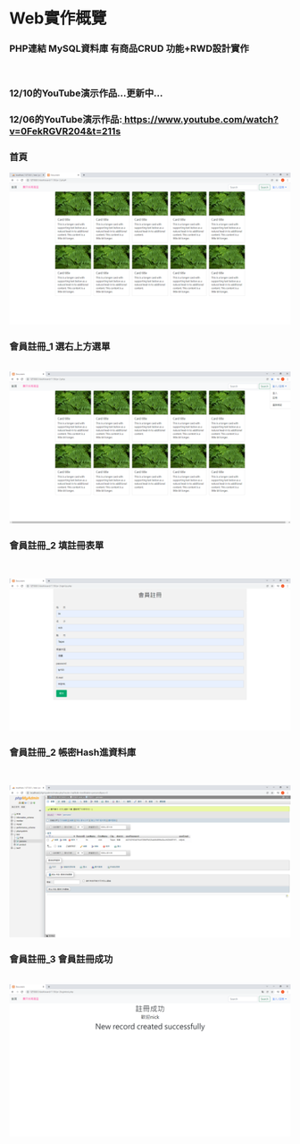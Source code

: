 <h1>Web實作概覽</h1>
<h3>PHP連結&nbsp;MySQL資料庫&nbsp;有商品CRUD 功能+RWD設計實作</h3><br>
<h3>12/10的YouTube演示作品...更新中...</h3>
<h3>12/06的YouTube演示作品:<a href="https://www.youtube.com/watch?v=0FekRGVR204&t=211s"> https://www.youtube.com/watch?v=0FekRGVR204&t=211s</a></h3>
<h3>首頁</h3>
<img src="./Document - Google Chrome 2021_12_3 .png"><br>
<h3>會員註冊_1 選右上方選單</h3><br>
<img src="./右上方選註冊.png"><br>
<h3>會員註冊_2 填註冊表單</h3><br>

<img src="./會員註冊頁.png"><br>
<h3>會員註冊_2 帳密Hash進資料庫</h3><br>

<img src="./Hash保護.png"><br>

<h3>會員註冊_3 會員註冊成功</h3><br>
<img src="./註冊成功畫面.png"><br>
